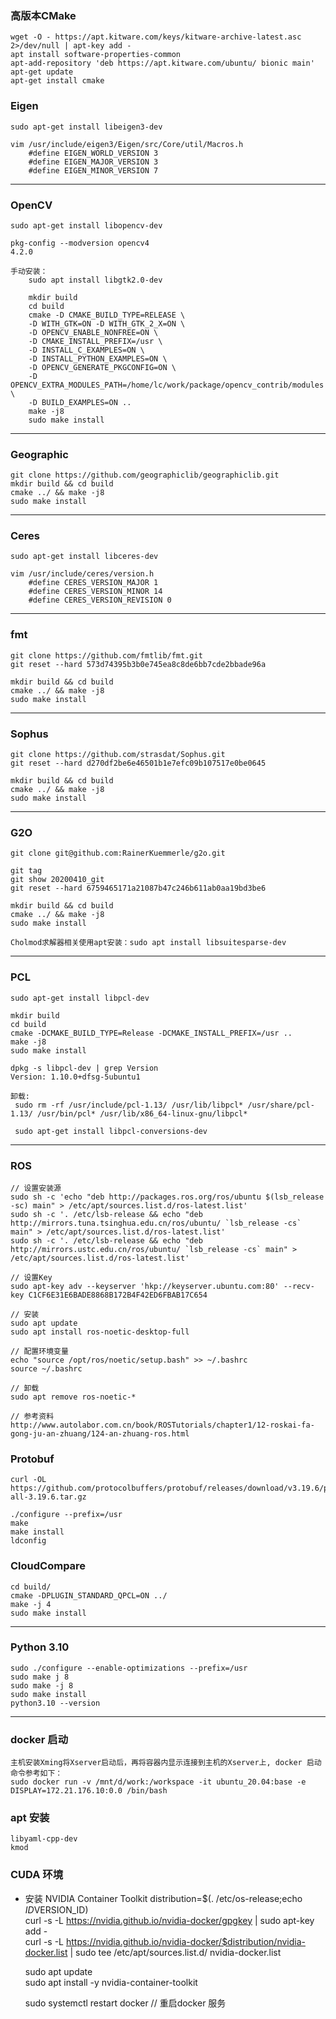 ### 高版本CMake
    wget -O - https://apt.kitware.com/keys/kitware-archive-latest.asc 2>/dev/null | apt-key add -
    apt install software-properties-common
    apt-add-repository 'deb https://apt.kitware.com/ubuntu/ bionic main'
    apt-get update
    apt-get install cmake

### Eigen
    sudo apt-get install libeigen3-dev

    vim /usr/include/eigen3/Eigen/src/Core/util/Macros.h
        #define EIGEN_WORLD_VERSION 3
        #define EIGEN_MAJOR_VERSION 3
        #define EIGEN_MINOR_VERSION 7
---

### OpenCV
    sudo apt-get install libopencv-dev

    pkg-config --modversion opencv4
    4.2.0

    手动安装：
        sudo apt install libgtk2.0-dev

        mkdir build
        cd build
        cmake -D CMAKE_BUILD_TYPE=RELEASE \
        -D WITH_GTK=ON -D WITH_GTK_2_X=ON \
        -D OPENCV_ENABLE_NONFREE=ON \
        -D CMAKE_INSTALL_PREFIX=/usr \
        -D INSTALL_C_EXAMPLES=ON \
        -D INSTALL_PYTHON_EXAMPLES=ON \
        -D OPENCV_GENERATE_PKGCONFIG=ON \
        -D OPENCV_EXTRA_MODULES_PATH=/home/lc/work/package/opencv_contrib/modules \
        -D BUILD_EXAMPLES=ON ..
        make -j8
        sudo make install
---

### Geographic
    git clone https://github.com/geographiclib/geographiclib.git
    mkdir build && cd build
    cmake ../ && make -j8
    sudo make install
---

### Ceres
    sudo apt-get install libceres-dev

    vim /usr/include/ceres/version.h
        #define CERES_VERSION_MAJOR 1
        #define CERES_VERSION_MINOR 14
        #define CERES_VERSION_REVISION 0
---

### fmt
    git clone https://github.com/fmtlib/fmt.git
    git reset --hard 573d74395b3b0e745ea8c8de6bb7cde2bbade96a

    mkdir build && cd build
    cmake ../ && make -j8
    sudo make install
---

### Sophus
    git clone https://github.com/strasdat/Sophus.git
    git reset --hard d270df2be6e46501b1e7efc09b107517e0be0645

    mkdir build && cd build
    cmake ../ && make -j8
    sudo make install
---

### G2O
    git clone git@github.com:RainerKuemmerle/g2o.git
    
    git tag
    git show 20200410_git
    git reset --hard 6759465171a21087b47c246b611ab0aa19bd3be6
    
    mkdir build && cd build
    cmake ../ && make -j8 
    sudo make install

    Cholmod求解器相关使用apt安装：sudo apt install libsuitesparse-dev
---

### PCL
    sudo apt-get install libpcl-dev
   
    mkdir build
    cd build
    cmake -DCMAKE_BUILD_TYPE=Release -DCMAKE_INSTALL_PREFIX=/usr ..
    make -j8
    sudo make install

    dpkg -s libpcl-dev | grep Version
	Version: 1.10.0+dfsg-5ubuntu1

    卸载:
     sudo rm -rf /usr/include/pcl-1.13/ /usr/lib/libpcl* /usr/share/pcl-1.13/ /usr/bin/pcl* /usr/lib/x86_64-linux-gnu/libpcl*
    
     sudo apt-get install libpcl-conversions-dev
---

### ROS
    // 设置安装源
    sudo sh -c 'echo "deb http://packages.ros.org/ros/ubuntu $(lsb_release -sc) main" > /etc/apt/sources.list.d/ros-latest.list'
    sudo sh -c '. /etc/lsb-release && echo "deb http://mirrors.tuna.tsinghua.edu.cn/ros/ubuntu/ `lsb_release -cs` main" > /etc/apt/sources.list.d/ros-latest.list'
    sudo sh -c '. /etc/lsb-release && echo "deb http://mirrors.ustc.edu.cn/ros/ubuntu/ `lsb_release -cs` main" > /etc/apt/sources.list.d/ros-latest.list'
    
    // 设置Key
    sudo apt-key adv --keyserver 'hkp://keyserver.ubuntu.com:80' --recv-key C1CF6E31E6BADE8868B172B4F42ED6FBAB17C654

    // 安装
    sudo apt update
    sudo apt install ros-noetic-desktop-full

    // 配置环境变量
    echo "source /opt/ros/noetic/setup.bash" >> ~/.bashrc
    source ~/.bashrc

    // 卸载
    sudo apt remove ros-noetic-*

    // 参考资料
    http://www.autolabor.com.cn/book/ROSTutorials/chapter1/12-roskai-fa-gong-ju-an-zhuang/124-an-zhuang-ros.html

### Protobuf
    curl -OL https://github.com/protocolbuffers/protobuf/releases/download/v3.19.6/protobuf-all-3.19.6.tar.gz

    ./configure --prefix=/usr
    make
    make install
    ldconfig

### CloudCompare
    cd build/
    cmake -DPLUGIN_STANDARD_QPCL=ON ../
    make -j 4
    sudo make install
 ---

### Python 3.10
    sudo ./configure --enable-optimizations --prefix=/usr
    sudo make j 8
    sudo make -j 8
    sudo make install
    python3.10 --version

--- 
### docker 启动
    主机安装Xming将Xserver启动后，再将容器内显示连接到主机的Xserver上, docker 启动命令参考如下：
    sudo docker run -v /mnt/d/work:/workspace -it ubuntu_20.04:base -e DISPLAY=172.21.176.10:0.0 /bin/bash  

### apt 安装
    libyaml-cpp-dev
    kmod

### CUDA 环境
    
- 安装 NVIDIA Container Toolkit
    distribution=$(. /etc/os-release;echo $ID$VERSION_ID)  
    curl -s -L https://nvidia.github.io/nvidia-docker/gpgkey | sudo apt-key add -  
    curl -s -L https://nvidia.github.io/nvidia-docker/$distribution/nvidia-docker.list | sudo tee /etc/apt/sources.list.d/ nvidia-docker.list  

    sudo apt update  
    sudo apt install -y nvidia-container-toolkit  
    
    sudo systemctl restart docker  // 重启docker 服务
